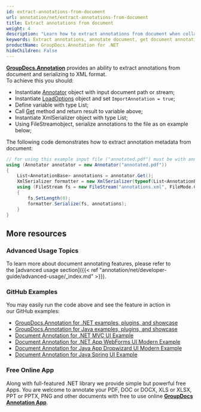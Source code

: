 ```yaml
---
id: extract-annotations-from-document
url: annotation/net/extract-annotations-from-document
title: Extract annotations from document
weight: 4
description: "Learn how to extract annotations from document when collaborate, edit and annotate documents using GroupDocs.Annotation for .NET."
keywords: Extract annotations, annotate document, get document annotations
productName: GroupDocs.Annotation for .NET
hideChildren: False
---
```

[**GroupDocs.Annotation**](https://products.groupdocs.com/annotation/net) provides an ability to extract annotations from document and serializing to XML format.  
To achieve this you should:

*   Instantiate [Annotator](https://apireference.groupdocs.com/net/annotation/groupdocs.annotation/annotator) object with input document path or stream;
*   Instantiate [LoadOptions](https://apireference.groupdocs.com/net/annotation/groupdocs.annotation.options/loadoptions) object and set `ImportAnnotation = true`;
*   Define variable with type List<AnnotationBase>;
*   Call [Get](https://apireference.groupdocs.com/net/annotation/groupdocs.annotation/annotator/methods/get) method and return result to variable above;
*   Instantiate XmlSerializer object with type List<AnnotationBase>;
*   Using FileStreamobject, serialize annotations to the file as on example below;

The following code demonstrates how to extract annotation metadata from document:

```csharp
// for using this example input file ("annotated.pdf") must be with annotations
using (Annotator annotator = new Annotator("annotated.pdf"))
{
	List<AnnotationBase> annotations = annotator.Get();
    XmlSerializer formatter = new XmlSerializer(typeof(List<AnnotationBase>));
    using (FileStream fs = new FileStream("annotations.xml", FileMode.Create))
    {
    	fs.SetLength(0);
        formatter.Serialize(fs, annotations);
    }
}
```

## More resources
### Advanced Usage Topics
To learn more about document annotating features, please refer to the [advanced usage section]({{< ref "annotation/net/developer-guide/advanced-usage/_index.md" >}}).

### GitHub Examples
You may easily run the code above and see the feature in action in our GitHub examples:

*   [GroupDocs.Annotation for .NET examples, plugins, and showcase](https://github.com/groupdocs-annotation/GroupDocs.Annotation-for-.NET)
*   [GroupDocs.Annotation for Java examples, plugins, and showcase](https://github.com/groupdocs-annotation/GroupDocs.Annotation-for-Java)
*   [Document Annotation for .NET MVC UI Example](https://github.com/groupdocs-annotation/GroupDocs.Annotation-for-.NET-MVC)
*   [Document Annotation for .NET App WebForms UI Modern Example](https://github.com/groupdocs-annotation/GroupDocs.Annotation-for-.NET-WebForms)
*   [Document Annotation for Java App Dropwizard UI Modern Example](https://github.com/groupdocs-annotation/GroupDocs.Annotation-for-Java-Dropwizard)
*   [Document Annotation for Java Spring UI Example](https://github.com/groupdocs-annotation/GroupDocs.Annotation-for-Java-Spring)
    

### Free Online App
Along with full-featured .NET library we provide simple but powerful free Apps.
You are welcome to annotate your PDF, DOC or DOCX, XLS or XLSX, PPT or PPTX, PNG and other documents with free to use online **[GroupDocs Annotation App](https://products.groupdocs.app/annotation)**.
